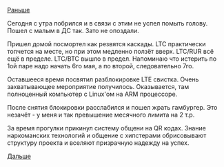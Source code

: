[Раньше](2016.04.26.md)

Сегодня с утра побрился и в связи с этим не успел помыть голову. Пошел с малым в ДС так. Зато не опоздали.

Пришел домой посмортел как резвятся каскады.
LTC практически топчется на месте, но при этом медленно ползёт вверх. LTC/RUR всё ещё в пределе. LTC/BTC вышло в предел. Напоминаю что истерить по 1ой паре надо начать 6го мая, а по второй, следовательно 7го.

Оставшееся время посвятил разблокировке LTE свистка. Очень захватывающее мероприятие получилось. Оказывается, там полноценный компьютер с Linux'ом на ARM процессоре.

После снятия блокировки расслабился и пошел жрать гамбургер. Это незачёт - у меня и так превышение месячного лимита на 2 т.р.

За время прогулки прикинул систему общени на QR кодах. Знание наркоманских технологий и общение с хипстерами обрисовывают структуру проекта и вселяют призрачную надежду на успех.

[Дальше](2016.04.28.md)